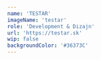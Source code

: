 ```yaml
---
name: 'TESTAR'
imageName: 'testar'
role: 'Development & Dizajn'
url: 'https://testar.sk'
wip: false
backgroundColor: '#36373C'
---
```

